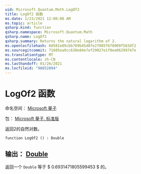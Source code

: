 ```yaml
---
uid: Microsoft.Quantum.Math.LogOf2
title: LogOf2 函数
ms.date: 1/23/2021 12:00:00 AM
ms.topic: article
qsharp.kind: function
qsharp.namespace: Microsoft.Quantum.Math
qsharp.name: LogOf2
qsharp.summary: Returns the natural logarithm of 2.
ms.openlocfilehash: 0d581e89cbb709b45d8fe27085f6f8909f583df2
ms.sourcegitcommit: 71605ea9cc630e84e7ef29027e1f0ea06299747e
ms.translationtype: MT
ms.contentlocale: zh-CN
ms.lasthandoff: 01/26/2021
ms.locfileid: "98852894"
---
```

# <a name="logof2-function"></a>LogOf2 函数

命名空间： [Microsoft 量子](xref:Microsoft.Quantum.Math)

包： [Microsoft 量子. 标准版](https://nuget.org/packages/Microsoft.Quantum.Standard)


返回2的自然对数。

```qsharp
function LogOf2 () : Double
```


## <a name="output--double"></a>输出： [Double](xref:microsoft.quantum.lang-ref.double)

返回一个 `Double` 等于 $ 0.6931471805599453 $ 的。